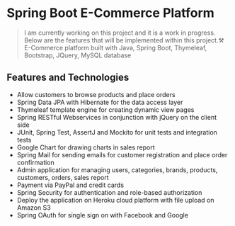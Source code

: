 # Spring Boot E-Commerce Platform

>I am currently working on this project and it is a work in progress. Below are the features that will be implemented within this project.⚒️
>E-Commerce platform built with Java, Spring Boot, Thymeleaf, Bootstrap, JQuery, MySQL database


## Features and Technologies 

- Allow customers to browse products and place orders
- Spring Data JPA with Hibernate for the data access layer
- Thymeleaf template engine for creating dynamic view pages
- Spring RESTful Webservices in conjunction with jQuery on the client side
- JUnit, Spring Test, AssertJ and Mockito for unit tests and integration tests
- Google Chart for drawing charts in sales report
- Spring Mail for sending emails for customer registration and place order confirmation
- Admin application for managing users, categories, brands, products, customers, orders, sales report
- Payment via PayPal and credit cards
- Spring Security for authentication and role-based authorization
- Deploy the application on Heroku cloud platform with file upload on Amazon S3
- Spring OAuth for single sign on with Facebook and Google
